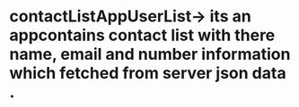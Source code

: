 # contactListAppUserList-> its an appcontains contact list with there name, email and number information which fetched from server json data .
